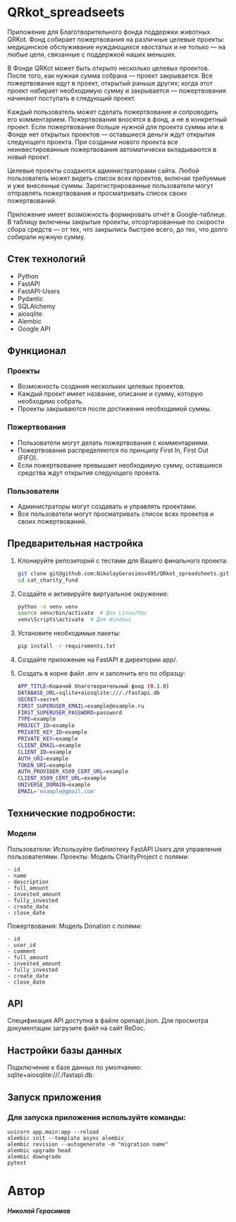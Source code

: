 # QRkot_spreadseets

Приложение для Благотворительного фонда поддержки животных QRKot. Фонд собирает пожертвования на различные целевые проекты: медицинское обслуживание нуждающихся хвостатых и не только — на любые цели, связанные с поддержкой наших меньших.

В Фонде QRKot может быть открыто несколько целевых проектов. После того, как нужная сумма собрана — проект закрывается. Все пожертвования идут в проект, открытый раньше других; когда этот проект набирает необходимую сумму и закрывается — пожертвования начинают поступать в следующий проект.

Каждый пользователь может сделать пожертвование и сопроводить его комментарием. Пожертвования вносятся в фонд, а не в конкретный проект. Если пожертвование больше нужной для проекта суммы или в Фонде нет открытых проектов — оставшиеся деньги ждут открытия следующего проекта. При создании нового проекта все неинвестированные пожертвования автоматически вкладываются в новый проект.

Целевые проекты создаются администраторами сайта. Любой пользователь может видеть список всех проектов, включая требуемые и уже внесенные суммы. Зарегистрированные пользователи могут отправлять пожертвования и просматривать список своих пожертвований.

Приложение имеет возможность формировать отчёт в Google-таблице. В таблицу включены закрытые проекты, отсортированные по скорости сбора средств — от тех, что закрылись быстрее всего, до тех, что долго собирали нужную сумму.

## Стек технологий

- Python
- FastAPI
- FastAPI-Users
- Pydantic
- SQLAlchemy
- aiosqlite
- Alembic
- Google API

## Функционал

### Проекты
- Возможность создания нескольких целевых проектов.
- Каждый проект имеет название, описание и сумму, которую необходимо собрать.
- Проекты закрываются после достижения необходимой суммы.

### Пожертвования
- Пользователи могут делать пожертвования с комментариями.
- Пожертвования распределяются по принципу First In, First Out (FIFO).
- Если пожертвование превышает необходимую сумму, оставшиеся средства ждут открытия следующего проекта.

### Пользователи
- Администраторы могут создавать и управлять проектами.
- Все пользователи могут просматривать список всех проектов и своих пожертвований.

## Предварительная настройка

1. Клонируйте репозиторий с тестами для Вашего финального проекта:
   ```bash
   git clone git@github.com:NikolayGerasimov495/QRkot_spreadsheets.git
   cd cat_charity_fund
2. Создайте и активируйте виртуальное окружение:

    ```bash
    python -m venv venv
    source venv/bin/activate  # Для Linux/Mac
    venv\Scripts\activate  # Для Windows
    
3. Установите необходимые пакеты:

    ```bash
    pip install -r requirements.txt
   
4. Создайте приложение на FastAPI в директории app/.
5. Создать в корне файл .env и заполнить его по образцу:

    ```bash
    APP_TITLE=Кошачий благотворительный фонд (0.1.0)
    DATABASE_URL=sqlite+aiosqlite:///./fastapi.db
    SECRET=secret
    FIRST_SUPERUSER_EMAIL=example@example.ru
    FIRST_SUPERUSER_PASSWORD=password
    TYPE=example
    PROJECT_ID=example
    PRIVATE_KEY_ID=example
    PRIVATE_KEY=example
    CLIENT_EMAIL=example
    CLIENT_ID=example
    AUTH_URI=example
    TOKEN_URI=example
    AUTH_PROVIDER_X509_CERT_URL=example
    CLIENT_X509_CERT_URL=example
    UNIVERSE_DOMAIN=example
    EMAIL='example@gmail.com'

## Технические подробности:

### Модели

Пользователи: Используйте библиотеку FastAPI Users для управления пользователями.
Проекты: Модель CharityProject с полями:

    - id
    - name
    - description
    - full_amount
    - invested_amount
    - fully_invested
    - create_date
    - close_date
Пожертвования: Модель Donation с полями:

    - id
    - user_id
    - comment
    - full_amount
    - invested_amount
    - fully_invested
    - create_date
    - close_date

## API
Спецификация API доступна в файле openapi.json. Для просмотра документации загрузите файл на сайт ReDoc.

## Настройки базы данных

Подключение к базе данных по умолчанию: sqlite+aiosqlite:///./fastapi.db.

## Запуск приложения

### Для запуска приложения используйте команды:

    uvicorn app.main:app --reload
    alembic init --template async alembic
    alembic revision --autogenerate -m "migration name"
    alembic upgrade head
    alembic downgrade
    pytest

# Автор 
##### **Николай Герасимов**